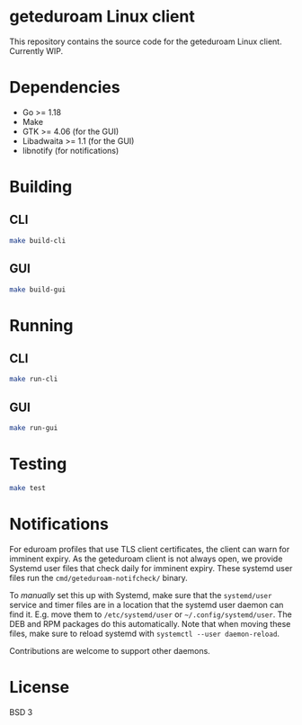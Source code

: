 # geteduroam Linux client

This repository contains the source code for the geteduroam Linux client. Currently WIP.

# Dependencies
- Go >= 1.18
- Make
- GTK >= 4.06 (for the GUI)
- Libadwaita >= 1.1 (for the GUI)
- libnotify (for notifications)

# Building
## CLI
```bash
make build-cli
```

## GUI
```bash
make build-gui
```

# Running
## CLI
```bash
make run-cli
```

## GUI
```bash
make run-gui
```

# Testing
```bash
make test
```

# Notifications
For eduroam profiles that use TLS client certificates, the client can
warn for imminent expiry. As the geteduroam client is not always open,
we provide Systemd user files that check daily for imminent
expiry. These systemd user files run the `cmd/geteduroam-notifcheck/` binary.

To _manually_ set this up with Systemd, make sure that the
`systemd/user` service and timer files are in a location that the
systemd user daemon can find it. E.g. move them to `/etc/systemd/user`
or `~/.config/systemd/user`. The DEB and RPM packages do this
automatically. Note that when moving these files, make sure to reload systemd with `systemctl --user daemon-reload`.

Contributions are welcome to support other daemons.
# License
BSD 3
